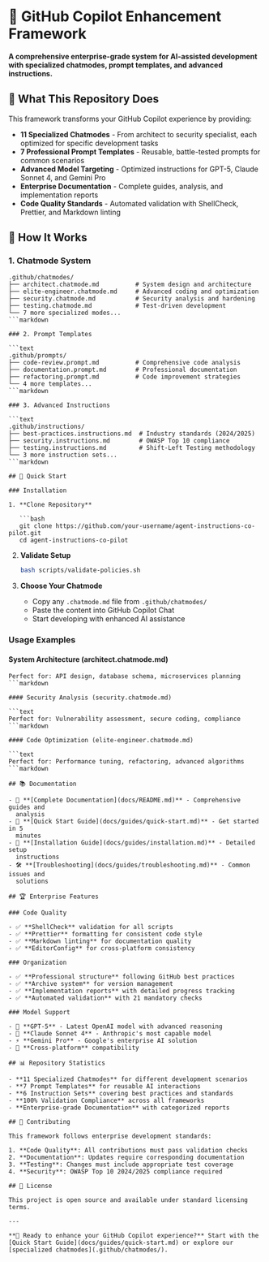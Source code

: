 # 🚀 GitHub Copilot Enhancement Framework

**A comprehensive enterprise-grade system for AI-assisted development with
specialized chatmodes, prompt templates, and advanced instructions.**

## 🎯 What This Repository Does

This framework transforms your GitHub Copilot experience by providing:

- **11 Specialized Chatmodes** - From architect to security specialist, each
  optimized for specific development tasks
- **7 Professional Prompt Templates** - Reusable, battle-tested prompts for
  common scenarios
- **Advanced Model Targeting** - Optimized instructions for GPT-5, Claude
  Sonnet 4, and Gemini Pro
- **Enterprise Documentation** - Complete guides, analysis, and implementation
  reports
- **Code Quality Standards** - Automated validation with ShellCheck, Prettier,
  and Markdown linting

## 🔧 How It Works

### 1. Chatmode System

```text
.github/chatmodes/
├── architect.chatmode.md          # System design and architecture
├── elite-engineer.chatmode.md     # Advanced coding and optimization
├── security.chatmode.md           # Security analysis and hardening
├── testing.chatmode.md            # Test-driven development
└── 7 more specialized modes...
```markdown

### 2. Prompt Templates

```text
.github/prompts/
├── code-review.prompt.md          # Comprehensive code analysis
├── documentation.prompt.md        # Professional documentation
├── refactoring.prompt.md          # Code improvement strategies
└── 4 more templates...
```markdown

### 3. Advanced Instructions

```text
.github/instructions/
├── best-practices.instructions.md  # Industry standards (2024/2025)
├── security.instructions.md        # OWASP Top 10 compliance
├── testing.instructions.md         # Shift-Left Testing methodology
└── 3 more instruction sets...
```markdown

## 🚀 Quick Start

### Installation

1. **Clone Repository**

   ```bash
   git clone https://github.com/your-username/agent-instructions-co-pilot.git
   cd agent-instructions-co-pilot
   ```

2. **Validate Setup**

   ```bash
   bash scripts/validate-policies.sh
   ```

3. **Choose Your Chatmode**
   - Copy any `.chatmode.md` file from `.github/chatmodes/`
   - Paste the content into GitHub Copilot Chat
   - Start developing with enhanced AI assistance

### Usage Examples

#### System Architecture (architect.chatmode.md)

```text
Perfect for: API design, database schema, microservices planning
```markdown

#### Security Analysis (security.chatmode.md)

```text
Perfect for: Vulnerability assessment, secure coding, compliance
```markdown

#### Code Optimization (elite-engineer.chatmode.md)

```text
Perfect for: Performance tuning, refactoring, advanced algorithms
```markdown

## 📚 Documentation

- 📖 **[Complete Documentation](docs/README.md)** - Comprehensive guides and
  analysis
- 🚀 **[Quick Start Guide](docs/guides/quick-start.md)** - Get started in 5
  minutes
- 🔧 **[Installation Guide](docs/guides/installation.md)** - Detailed setup
  instructions
- 🛠️ **[Troubleshooting](docs/guides/troubleshooting.md)** - Common issues and
  solutions

## 🏆 Enterprise Features

### Code Quality

- ✅ **ShellCheck** validation for all scripts
- ✅ **Prettier** formatting for consistent code style
- ✅ **Markdown linting** for documentation quality
- ✅ **EditorConfig** for cross-platform consistency

### Organization

- ✅ **Professional structure** following GitHub best practices
- ✅ **Archive system** for version management
- ✅ **Implementation reports** with detailed progress tracking
- ✅ **Automated validation** with 21 mandatory checks

### Model Support

- 🤖 **GPT-5** - Latest OpenAI model with advanced reasoning
- 🧠 **Claude Sonnet 4** - Anthropic's most capable model
- ⚡ **Gemini Pro** - Google's enterprise AI solution
- 🔄 **Cross-platform** compatibility

## 📊 Repository Statistics

- **11 Specialized Chatmodes** for different development scenarios
- **7 Prompt Templates** for reusable AI interactions
- **6 Instruction Sets** covering best practices and standards
- **100% Validation Compliance** across all frameworks
- **Enterprise-grade Documentation** with categorized reports

## 🤝 Contributing

This framework follows enterprise development standards:

1. **Code Quality**: All contributions must pass validation checks
2. **Documentation**: Updates require corresponding documentation
3. **Testing**: Changes must include appropriate test coverage
4. **Security**: OWASP Top 10 2024/2025 compliance required

## 📄 License

This project is open source and available under standard licensing terms.

---

**🎯 Ready to enhance your GitHub Copilot experience?** Start with the
[Quick Start Guide](docs/guides/quick-start.md) or explore our
[specialized chatmodes](.github/chatmodes/).
